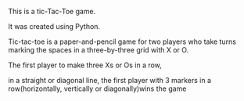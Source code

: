 This is a tic-Tac-Toe game.

It was created using Python.

Tic-tac-toe is a paper-and-pencil game for two players who take turns marking the spaces in a three-by-three grid with X or O. 

The first player to make three Xs or Os in a row, 

in a straight or diagonal line, the first player with 3 markers in a row(horizontally, vertically or diagonally)wins the game
